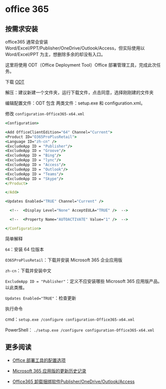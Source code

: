 # office 365

## 按需求安装

office365 通常会安装 Word/Excel/PPT/Publisher/OneDrive/Outlook/Access，但实际使用以 Word/Excel/PPT 为主，想删除多余的却没有入口。

这里将使用 ODT（Office Deployment Tool）Office 部署管理工具，完成此次任务。

下载 [ODT](https://www.microsoft.com/en-us/download/confirmation.aspx?id=49117)

解压：建议新建一个文件夹，运行下载文件，点击同意，选择刚刚建的文件夹

编辑配置文件：ODT 包含 两类文件：setup.exe 和 configuration.xml。

修改 `configuration-Office365-x64.xml`

```cmd
<Configuration>

<Add OfficeClientEdition="64" Channel="Current">
<Product ID="O365ProPlusRetail">
<Language ID="zh-cn" />
<ExcludeApp ID = "Publisher"/>
<ExcludeApp ID = "Groove"/>
<ExcludeApp ID = "Bing"/>
<ExcludeApp ID = "lync"/>
<ExcludeApp ID = "Access"/>
<ExcludeApp ID = "Outlook"/>
<ExcludeApp ID = "Teams"/>
<ExcludeApp ID = "Skype"/>
</Product>

</Add>

<Updates Enabled="TRUE" Channel="Current" />

  <!--  <Display Level="None" AcceptEULA="TRUE" />  -->

  <!--  <Property Name="AUTOACTIVATE" Value="1" />  -->

</Configuration>
```

简单解释

`64`：安装 64 位版本

`O365ProPlusRetail`：下载并安装 Microsoft 365 企业应用版

`zh-cn`：下载并安装中文

`ExcludeApp ID = "Publisher"`：定义不应安装哪些 Microsoft 365 应用版产品。 以此类推。

`Updates Enabled="TRUE"`：检查更新

执行命令

cmd：`setup.exe /configure configuration-Office365-x64.xml`

PowerShell： `./setup.exe /configure configuration-Office365-x64.xml`

## 更多阅读

- [Office 部署工具的配置选项](https://learn.microsoft.com/zh-cn/deployoffice/office-deployment-tool-configuration-options)

- [Microsoft 365 应用版的更新历史记录](https://learn.microsoft.com/zh-cn/officeupdates/update-history-microsoft365-apps-by-date)

- [Office365 卸载捆绑软件Publisher/OneDrive/Outlook/Access](https://zhuanlan.zhihu.com/p/474539463)
